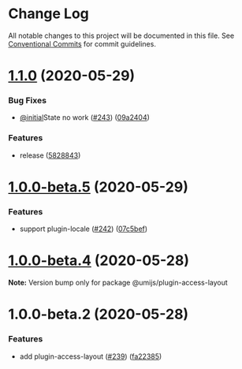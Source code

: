 # Change Log

All notable changes to this project will be documented in this file. See [Conventional Commits](https://conventionalcommits.org) for commit guidelines.

# [1.1.0](https://github.com/umijs/plugins/compare/@umijs/plugin-access-layout@1.0.0-beta.5...@umijs/plugin-access-layout@1.1.0) (2020-05-29)

### Bug Fixes

- [@initial](https://github.com/initial)State no work ([#243](https://github.com/umijs/plugins/issues/243)) ([09a2404](https://github.com/umijs/plugins/commit/09a240466524a1935e2acf86e556954c26298925))

### Features

- release ([5828843](https://github.com/umijs/plugins/commit/5828843e49f9e7f9a89d908a2848b8a9ec24403c))

# [1.0.0-beta.5](https://github.com/umijs/plugins/compare/@umijs/plugin-access-layout@1.0.0-beta.4...@umijs/plugin-access-layout@1.0.0-beta.5) (2020-05-29)

### Features

- support plugin-locale ([#242](https://github.com/umijs/plugins/issues/242)) ([07c5bef](https://github.com/umijs/plugins/commit/07c5befc68db069f3d57751eabe1c9f5cdc6890a))

# [1.0.0-beta.4](https://github.com/umijs/plugins/compare/@umijs/plugin-access-layout@1.0.0-beta.2...@umijs/plugin-access-layout@1.0.0-beta.4) (2020-05-28)

**Note:** Version bump only for package @umijs/plugin-access-layout

# 1.0.0-beta.2 (2020-05-28)

### Features

- add plugin-access-layout ([#239](https://github.com/umijs/plugins/issues/239)) ([fa22385](https://github.com/umijs/plugins/commit/fa223853f2c4fffc7f734e9680accc32466add0b))
